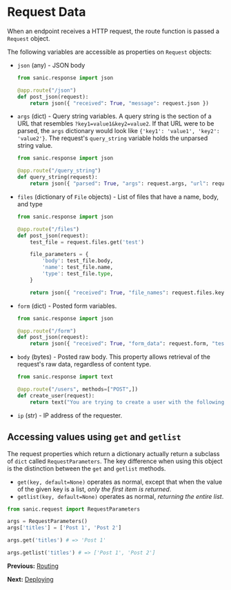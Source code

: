 # Request Data

When an endpoint receives a HTTP request, the route function is passed a
`Request` object.

The following variables are accessible as properties on `Request` objects:

- `json` (any) - JSON body

  ```python
  from sanic.response import json
  
  @app.route("/json")
  def post_json(request):
      return json({ "received": True, "message": request.json })
  ```
  
- `args` (dict) - Query string variables. A query string is the section of a
  URL that resembles `?key1=value1&key2=value2`. If that URL were to be parsed,
  the `args` dictionary would look like `{'key1': 'value1', 'key2': 'value2'}`.
  The request's `query_string` variable holds the unparsed string value.

  ```python
  from sanic.response import json
  
  @app.route("/query_string")
  def query_string(request):
      return json({ "parsed": True, "args": request.args, "url": request.url, "query_string": request.query_string })
  ```

- `files` (dictionary of `File` objects) - List of files that have a name, body, and type

  ```python
  from sanic.response import json
  
  @app.route("/files")
  def post_json(request):
      test_file = request.files.get('test')

      file_parameters = {
          'body': test_file.body,
          'name': test_file.name,
          'type': test_file.type,
      }

      return json({ "received": True, "file_names": request.files.keys(), "test_file_parameters": file_parameters })
  ```

- `form` (dict) - Posted form variables.

  ```python
  from sanic.response import json
  
  @app.route("/form")
  def post_json(request):
      return json({ "received": True, "form_data": request.form, "test": request.form.get('test') })
  ```

- `body` (bytes) - Posted raw body. This property allows retrieval of the
  request's raw data, regardless of content type.
  
  ```python
  from sanic.response import text
  
  @app.route("/users", methods=["POST",])
  def create_user(request):
      return text("You are trying to create a user with the following POST: %s" % request.body)
  ```
  
- `ip` (str) - IP address of the requester.

## Accessing values using `get` and `getlist`

The request properties which return a dictionary actually return a subclass of
`dict` called `RequestParameters`. The key difference when using this object is
the distinction between the `get` and `getlist` methods.

- `get(key, default=None)` operates as normal, except that when the value of
  the given key is a list, *only the first item is returned*.
- `getlist(key, default=None)` operates as normal, *returning the entire list*.

```python
from sanic.request import RequestParameters

args = RequestParameters()
args['titles'] = ['Post 1', 'Post 2']

args.get('titles') # => 'Post 1'

args.getlist('titles') # => ['Post 1', 'Post 2']
```

**Previous:** [Routing](routing.html)

**Next:** [Deploying](deploying.html)
